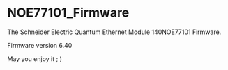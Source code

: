 # NOE77101_Firmware
The Schneider Electric Quantum Ethernet Module 140NOE77101 Firmware.

Firmware version 6.40

May you enjoy it ; )
